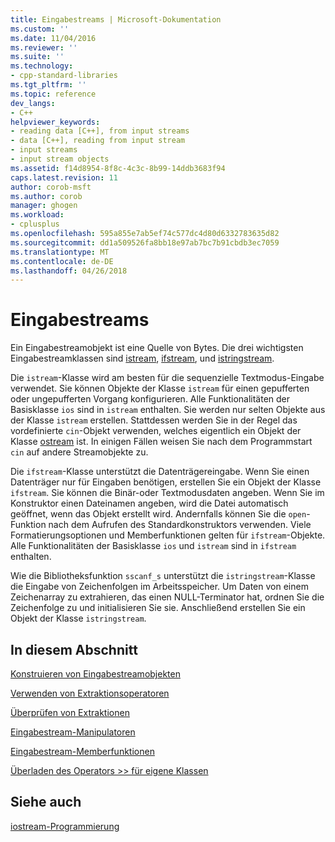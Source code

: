 ```yaml
---
title: Eingabestreams | Microsoft-Dokumentation
ms.custom: ''
ms.date: 11/04/2016
ms.reviewer: ''
ms.suite: ''
ms.technology:
- cpp-standard-libraries
ms.tgt_pltfrm: ''
ms.topic: reference
dev_langs:
- C++
helpviewer_keywords:
- reading data [C++], from input streams
- data [C++], reading from input stream
- input streams
- input stream objects
ms.assetid: f14d8954-8f8c-4c3c-8b99-14ddb3683f94
caps.latest.revision: 11
author: corob-msft
ms.author: corob
manager: ghogen
ms.workload:
- cplusplus
ms.openlocfilehash: 595a855e7ab5ef74c577dc4d80d6332783635d82
ms.sourcegitcommit: dd1a509526fa8bb18e97ab7bc7b91cbdb3ec7059
ms.translationtype: MT
ms.contentlocale: de-DE
ms.lasthandoff: 04/26/2018
---
```

# <a name="input-streams"></a>Eingabestreams

Ein Eingabestreamobjekt ist eine Quelle von Bytes. Die drei wichtigsten Eingabestreamklassen sind [istream](../standard-library/basic-istream-class.md), [ifstream](../standard-library/basic-ifstream-class.md), und [istringstream](../standard-library/basic-istringstream-class.md).

Die `istream`-Klasse wird am besten für die sequenzielle Textmodus-Eingabe verwendet. Sie können Objekte der Klasse `istream` für einen gepufferten oder ungepufferten Vorgang konfigurieren. Alle Funktionalitäten der Basisklasse `ios` sind in `istream` enthalten. Sie werden nur selten Objekte aus der Klasse `istream` erstellen. Stattdessen werden Sie in der Regel das vordefinierte `cin`-Objekt verwenden, welches eigentlich ein Objekt der Klasse [ostream](../standard-library/basic-ostream-class.md) ist. In einigen Fällen weisen Sie nach dem Programmstart `cin` auf andere Streamobjekte zu.

Die `ifstream`-Klasse unterstützt die Datenträgereingabe. Wenn Sie einen Datenträger nur für Eingaben benötigen, erstellen Sie ein Objekt der Klasse `ifstream`. Sie können die Binär-oder Textmodusdaten angeben. Wenn Sie im Konstruktor einen Dateinamen angeben, wird die Datei automatisch geöffnet, wenn das Objekt erstellt wird. Andernfalls können Sie die `open`-Funktion nach dem Aufrufen des Standardkonstruktors verwenden. Viele Formatierungsoptionen und Memberfunktionen gelten für `ifstream`-Objekte. Alle Funktionalitäten der Basisklasse `ios` und `istream` sind in `ifstream` enthalten.

Wie die Bibliotheksfunktion `sscanf_s` unterstützt die `istringstream`-Klasse die Eingabe von Zeichenfolgen im Arbeitsspeicher. Um Daten von einem Zeichenarray zu extrahieren, das einen NULL-Terminator hat, ordnen Sie die Zeichenfolge zu und initialisieren Sie sie. Anschließend erstellen Sie ein Objekt der Klasse `istringstream`.

## <a name="in-this-section"></a>In diesem Abschnitt

[Konstruieren von Eingabestreamobjekten](../standard-library/constructing-input-stream-objects.md)

[Verwenden von Extraktionsoperatoren](../standard-library/using-extraction-operators.md)

[Überprüfen von Extraktionen](../standard-library/testing-for-extraction-errors.md)

[Eingabestream-Manipulatoren](../standard-library/input-stream-manipulators.md)

[Eingabestream-Memberfunktionen](../standard-library/input-stream-member-functions.md)

[Überladen des Operators >> für eigene Klassen](../standard-library/overloading-the-input-operator-for-your-own-classes.md)

## <a name="see-also"></a>Siehe auch

[iostream-Programmierung](../standard-library/iostream-programming.md)<br/>
